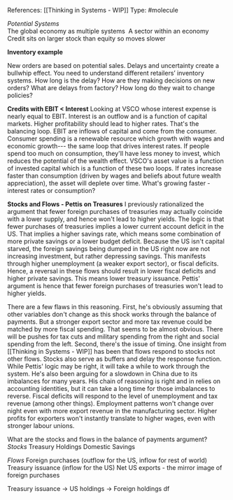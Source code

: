References: [[Thinking in Systems - WIP]]
Type: #molecule 

*Potential Systems*  
The global economy as multiple systems 
A sector within an economy 
Credit sits on larger stock than equity so moves slower

**Inventory example**

New orders are based on potential sales. Delays and uncertainty create a bullwhip effect. You need to understand different retailers’ inventory systems. How long is the delay? How are they making decisions on new orders? What are delays from factory? How long do they wait to change policies?

**Credits with EBIT < Interest**
Looking at VSCO whose interest expense is nearly equal to EBIT. Interest is an outflow and is a function of capital markets. Higher profitability should lead to higher rates. That's the balancing loop. EBIT are inflows of capital and come from the consumer. Consumer spending is a renewable resource which growth with wages and economic growth--- the same loop that drives interest rates. If people spend too much on consumption, they'll have less money to invest, which reduces the potential of the wealth effect. VSCO's asset value is a function of invested capital which is a function of these two loops. If rates increase faster than consumption (driven by wages and beliefs about future wealth appreciation), the asset will deplete over time. What's growing faster - interest rates or consumption?

**Stocks and Flows - Pettis on Treasures**
I previously rationalized the argument that fewer foreign purchases of treasuries may actually coincide with a lower supply, and hence won't lead to higher yields. The logic is that fewer purchases of treasuries implies a lower current account deficit in the US. That implies a higher savings rate, which means some combination of more private savings or a lower budget deficit. Because the US isn't capital starved, the foreign savings being dumped in the US right now are not increasing investment, but rather depressing savings. This manifests through higher unemployment (a weaker export sector), or fiscal deficits. Hence, a reversal in these flows should result in lower fiscal deficits and higher private savings. This means lower treasury issuance. Pettis' argument is hence that fewer foreign purchases of treasuries won't lead to higher yields. 

There are a few flaws in this reasoning. First, he's obviously assuming that other variables don't change as this shock works through the balance of payments. But a stronger export sector and more tax revenue could be matched by more fiscal spending. That seems to be almost obvious. There will be pushes for tax cuts and military spending from the right and social spending from the left. Second, there's the issue of timing. One insight from [[Thinking in Systems - WIP]] has been that flows respond to stocks not other flows. Stocks also serve as buffers and delay the response function. While Pettis' logic may be right, it will take a while to work through the system. He's also been arguing for a slowdown in China due to its imbalances for many years. His chain of reasoning is right and in relies on accounting identities, but it can take a long time for those imbalances to reverse. Fiscal deficits will respond to the level of unemployment and tax revenue (among other things). Employment patterns won't change over night even with more export revenue in the manufacturing sector. Higher profits for exporters won't instantly translate to higher wages, even with stronger labour unions. 

What are the stocks and flows in the balance of payments argument?
*Stocks*
Treasury Holdings
Domestic Savings

*Flows*
Foreign purchases (outflow for the US, inflow for rest of world)
Treasury issuance (inflow for the US)
Net US exports - the mirror image of foreign purchases 

Treasury issuance -> US holdings -> Foreign holdings
df

